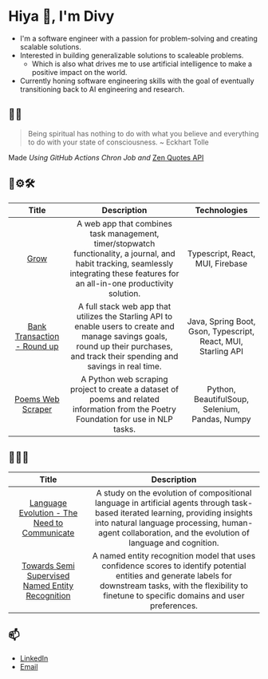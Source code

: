 <!-- Use emoji -->
# Hiya 👋, I'm Divy

- I'm a software engineer with a passion for problem-solving and creating scalable solutions.
- Interested in building generalizable solutions to scaleable problems.
  - Which is also what drives me to use artificial intelligence to make a positive impact on the world.
- Currently honing software engineering skills with the goal of eventually transitioning back to AI engineering and research.

## 💬🌞

> Being spiritual has nothing to do with what you believe and everything to do with your state of consciousness. ~ Eckhart Tolle

Made *Using GitHub Actions Chron Job and* [Zen Quotes API]( https://zenquotes.io/ )

## 🔧⚙️🛠️

Title     | Description | Technologies
:-----------------------------:|:-----------------------------:|:-----------------------------:|
[Grow](https://github.com/TGDivy/Grow#readme) | A web app that combines task management, timer/stopwatch functionality, a journal, and habit tracking, seamlessly integrating these features for an all-in-one productivity solution.| Typescript, React, MUI, Firebase
[Bank Transaction - Round up](https://github.com/TGDivy/Banking#readme)|A full stack web app that utilizes the Starling API to enable users to create and manage savings goals, round up their purchases, and track their spending and savings in real time.| Java, Spring Boot, Gson, Typescript, React, MUI, Starling API
[Poems Web Scraper](https://github.com/TGDivy/WebScrapping-PoetryFoundation#readme) | A Python web scraping project to create a dataset of poems and related information from the Poetry Foundation for use in NLP tasks. | Python, BeautifulSoup, Selenium, Pandas, Numpy

## 🧑🔬🧪

Title     | Description
:-----------------------------:|:-----------------------------:|
[Language Evolution - The Need to Communicate](https://github.com/TGDivy/Language-Evolution#readme) | A study on the evolution of compositional language in artificial agents through task-based iterated learning, providing insights into natural language processing, human-agent collaboration, and the evolution of language and cognition.
[Towards Semi Supervised Named Entity Recognition](https://github.com/TGDivy/Towards-unlabelled-Entity-Detection#readme) | A named entity recognition model that uses confidence scores to identify potential entities and generate labels for downstream tasks, with the flexibility to finetune to specific domains and user preferences.

## 📫

- [LinkedIn](https://www.linkedin.com/in/divy-bramhehca/)
- [Email](mailto:me@divyb.xyz)
